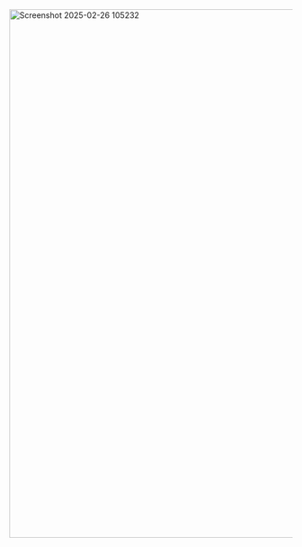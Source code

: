 <img width="940" alt="Screenshot 2025-02-26 105232" src="https://github.com/user-attachments/assets/443ceba2-9f01-4aef-af81-a7b3ac7120f6" />
